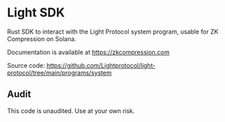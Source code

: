# Light SDK

Rust SDK to interact with the Light Protocol system program, usable for ZK Compression on Solana.

Documentation is available at https://zkcompression.com

Source code: https://github.com/Lightprotocol/light-protocol/tree/main/programs/system

## Audit

This code is unaudited. Use at your own risk.
